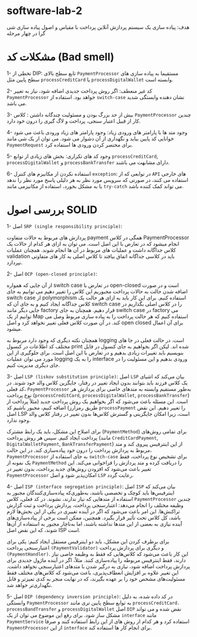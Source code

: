 # software-lab-2
هدف: پیاده سازی یک سیستم پردازش آنلاین پرداخت با مقیاس و اصول پیاده سازی شی گرا در چهار مرحله 


# مشکلات کد (Bad smell)

1- تخطی از DIP: تابع سطح بالای `PaymentProcessor` مستقیما به پیاده سازی های سطح پایین مثل `processCreditCard` یا `processDigitalWallet` وابسته است.

2- کد غیر منعطف: اگر روش پرداخت جدیدی اضافه شود، نیاز به تغییر `PaymentProcessor` خواهد بود. استفاده از `switch-case` نشان دهنده وابستگی شدید می باشد.

3- بیش از حد بزرگ بودن و مسئولیت چندگانه داشتن : کلاس `PaymentProcessor` چندین کار از قبیل اعتبار سنجی، پرداخت و لاگ گیری را درون خود دارد.

4- وجود متد ها با پارامتر های ورودی زیاد: وجود پارامتر های زیاد ورودی باعث می شود خوانایی کد پایین بیاید و نگهداری از آن دشوار می شود. می توان از یک شی مانند `PaymentRequest` برای مختصر کردن ورودی ها استفاده کرد.

5- وجود کد های تکراری: بخش های زیادی از توابع `processCreditCard`, `processDigitalWallet` و `processBankTransfer` دارای مشابهت می باشند.

6- استفاده نکردن از مکانیزم های کنترل `exception`: در توابعی که از `API` های خارجی استفاده می کنند، در صورتی که سرویس مورد نظر به هر دلیلی پاسخ مورد نظر را ندهد یا به مشکل بخورد، استفاده از مکانیزمی مانند `try-catch` می تواند کمک کننده باشد.




# بررسی اصول SOLID

1- اصل `SRP (single responsibility principle)`:

پردازش های مربوط به حالات متفاوت
payment
همگی در کلاس
PaymentProcessor
انجام میشود که در تعارض با این اصل است. می توان به ازای هر کدام از حالات یک کلاس جداگانه داشت
و عملیات های مربوط در آن ها انجام شوند.
همچنان عملیات 
validation 
باید در کلاسی جداگانه اتفاق بیافتد تا کلاس اصلی به کار های متفاوتی نپردازد.

2- اصل `OCP (open-closed principle)`:

از آن جایی که همواره
switch case
در تعارض با 
open-closed
است و در صورت اضافه شدن حالت به حالات پرداخت مجبوریم این کلاس را تغییر دهیم می توانیم به جای
switch case
از 
polymorphism
استفاده کنیم.
برای این کار باید به ازای هر حالت یک کلاس جداگانه ایجاد کنیم و به جای آن که
switch case
را در کلاس اصلی  بگذاریم در جایی دیگر مانند
factory
قرار دهیم. همچنان به جای 
switch case
در
factory
می توانیم از یک 
Map
استفاده کنیم که هر حالت پرداخت را به پیاده سازی مربوط وصل می کند.
در آن صورت کلاس فعلی تغییر نخواهد کرد و اصل
open closed
برای آن اعمال میشود.

همچنان نکته دیگری که وجود دارد مربوط به 
logging
است.
در حالت فعلی در جا های مختلف کد اطلاعات در کنسول 
print 
شده اند. لیکن اگر بخواهیم به جای کنسول در فایل بنویسیم باید تغییرات زیادی بدهیم
و در تعارض با این اصل است.
برای جلوگیری از این مورد می توان عملیات
logging
را به یک 
interface
ورودی بدهیم و این مسئولیت را در جای دیگری مدیریت کنیم.


3- اصل `LSP (liskov substitution principle)`: اصل `LSP` بیان می‌کند که اشیای یک کلاس فرزند باید بتوانند بدون ایجاد تغییر در رفتار، جایگزین کلاس والد خود شوند. در کد فعلی، `PaymentProcessor` به‌طور مستقیم وابسته به متدهای خاصی برای پردازش هر نوع پرداخت (`processCreditCard`, `processDigitalWallet`, `processBankTransfer`) است. این مسئله باعث می‌شود که اگر بخواهیم یک روش پرداخت جدید (مثلاً پرداخت از طریق رمزارز) اضافه کنیم، مجبور باشیم کد `processPayment` را تغییر دهیم. این نقض اصل LSP است، زیرا امکان جایگزینی و گسترش کلاس‌ها بدون تغییر در رفتار کلاس والد وجود ندارد.

برای اصلاح این مشکل، باید یک رابط مشترک (`PaymentMethod`) برای تمامی روش‌های پرداخت ایجاد کنیم. سپس هر روش پرداخت (مانند `CreditCardPayment`, `DigitalWalletPayment`, `BankTransferPayment`) از این اینترفیس پیروی کند و متد مربوط به پردازش پرداخت را درون خود پیاده‌سازی کند. در این حالت، `PaymentProcessor` به جای استفاده از `switch-case` برای تشخیص نوع پرداخت، فقط یک نمونه از `PaymentMethod` را دریافت کرده و متد پردازش را فراخوانی می‌کند. این تغییر باعث می‌شود که افزودن روش‌های جدید پرداخت، بدون تغییر در `PaymentProcessor` امکان‌پذیر شود و اصل `LSP` رعایت گردد.

4- اصل `ISP (interface segregation principle)`: اصل `ISP` بیان می‌کند که اینترفیس‌ها باید کوچک و تخصصی باشند، به‌طوری‌که پیاده‌سازی‌کنندگان مجبور به استفاده از متدهایی که نیاز ندارند، نشوند. در کد فعلی، کلاس `PaymentProcessor` چندین وظیفه مختلف را انجام می‌دهد: اعتبارسنجی پرداخت، پردازش پرداخت و ثبت گزارش تراکنش‌ها. این امر باعث می‌شود که اگر در آینده تغییری در یکی از این بخش‌ها لازم باشد، کل کلاس تحت تأثیر قرار بگیرد. همچنین، ممکن است برخی از پیاده‌سازی‌های آینده نیازی به بعضی از این متدها نداشته باشند، اما به‌ناچار مجبور به استفاده از آن‌ها شوند، که این نقض اصل ISP است.

برای برطرف کردن این مشکل، باید دو اینترفیس مستقل ایجاد کنیم: یکی برای اعتبارسنجی پرداخت `(PaymentValidator)` و دیگری برای پردازش پرداخت `(PaymentHandler)`. این کار باعث می‌شود که کلاس‌هایی که فقط به وظیفه خاصی نیاز دارند، فقط اینترفیس مربوطه را پیاده‌سازی کنند. مثلاً، اگر در آینده ماژول جدیدی برای پردازش پرداخت اضافه شود، نیازی به درگیر شدن با متدهای اعتبارسنجی نخواهد داشت. این تغییر علاوه بر افزایش انعطاف‌پذیری، باعث می‌شود که کلاس‌های مختلف فقط مسئولیت‌های مشخص خود را بر عهده بگیرند، که در نهایت منجر به کدی تمیزتر و قابل نگهداری‌تر خواهد شد.


5- اصل `DIP (dependency inversion principle)`: در کد داده شده، به دلیل وابستگی `PaymentProcessor` به توابع سطح پایین تری مانند `processCreditCard،` `processBandTransfer` و `processDigitalWallet` اصل `DIP` نقض شده و می تواند مشکل ساز شود. برای رفع این موضوع می توان از یک `interface` مانند `PaymentService` استفاده کرد و هر کدام از روش های از این رابط استفاده کنند و صرفا `PaymentProcessor` از این `interface` برای انجام کار ها استفاده کند.
